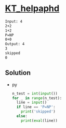 # [KT_helpaphd](https://open.kattis.com/problems/helpaphd)



```txt
Input: 4
2+2
1+2
P=NP
0+0
Output: 4
3
skipped
0
```

## Solution

* py

  ```py
  n_test = int(input())
  for _ in range(n_test):
    line = input()
    if line == 'P=NP':
      print('skipped')
    else:
      print(eval(line))
  ```
